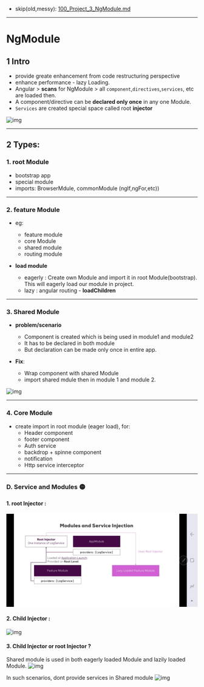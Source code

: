 - skip(old,messy): [100_Project_3_NgModule.md](../99_ng_udemy_project_notes/100_Project_3_NgModule.md)
--- 
# NgModule
## 1 Intro
- provide greate enhancement from code restructuring perspective
- enhance performance - lazy Loading.
- Angular > **scans** for NgModule > all `component`,`directives`,`services`, etc are loaded then.
- A component/directive can be **declared only once** in any one Module.
- `Services` are created special space called root **injector**

![img](https://github.com/lekhrajdinkar/NG6/blob/master/notes/assets/ngmod/001_1.jpg)

---
## 2 Types:
### 1. root Module
- bootstrap app
- special module
- imports: BrowserMdule, commonModule (ngIf,ngFor,etc))
---
### 2. feature Module 
- eg:
  - feature module 
  - core Module 
  - shared module
  - routing module

- **load module**
  - eagerly : Create own Module and import it in root Module(bootstrap). This will eagerly load our module in project.
  - lazy : angular routing -  **loadChildren**

---
### 3. Shared Module
- **problem/scenario**
  - Component is created which is being used in module1 and module2
  - It has to be declared in both module
  - But declaration can be made only once in entire app.

- **Fix**:
  - Wrap component with shared Module
  - import shared mdule then in module 1 and module 2.

![img](https://github.com/lekhrajdinkar/NG6/blob/master/notes/assets/ngmod/006.jpg)

---

### 4. Core Module
- create import in root module (eager load), for:
  - Header component
  - footer component
  - Auth service
  - backdrop + spinne component
  - notification
  - Http service interceptor

---

### D. Service and Modules :yellow_circle:

#### 1. root Injector : 
![img](../999_assets/ngmod/011_1.jpg)

#### 2. Child Injector : 
![img](https://github.com/lekhrajdinkar/NG6/blob/master/notes/assets/ngmod/011_2.jpg)

#### 3. Child Injector or root Injector ? 
Shared module is used in both eagerly loaded Module and lazily loaded Module.
![img](https://github.com/lekhrajdinkar/NG6/blob/master/notes/assets/ngmod/011_3.jpg)

In such scenarios, dont provide services in Shared module
![img](https://github.com/lekhrajdinkar/NG6/blob/master/notes/assets/ngmod/011_4.jpg)




